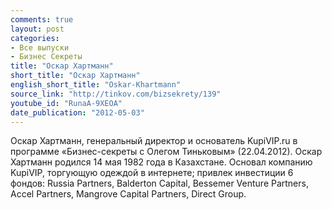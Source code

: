 ```yaml
---
comments: true
layout: post
categories:
- Все выпуски
- Бизнес Секреты
title: "Оскар Хартманн"
short_title: "Оскар Хартманн"
english_short_title: "Oskar-Khartmann"
source_link: "http://tinkov.com/bizsekrety/139"
youtube_id: "RunaA-9XEOA"
date_publication: "2012-05-03"
---
```

Оскар Хартманн, генеральный директор и основатель KupiVIP.ru в программе «Бизнес-секреты с Олегом Тиньковым» (22.04.2012). Оскар Хартманн родился 14 мая 1982 года в Казахстане. Основал компанию KupiVIP, торгующую одеждой в интернете; привлек инвестиции 6 фондов: Russia Partners, Balderton Capital, Bessemer Venture Partners, Accel Partners, Mangrove Capital Partners, Direct Group.
